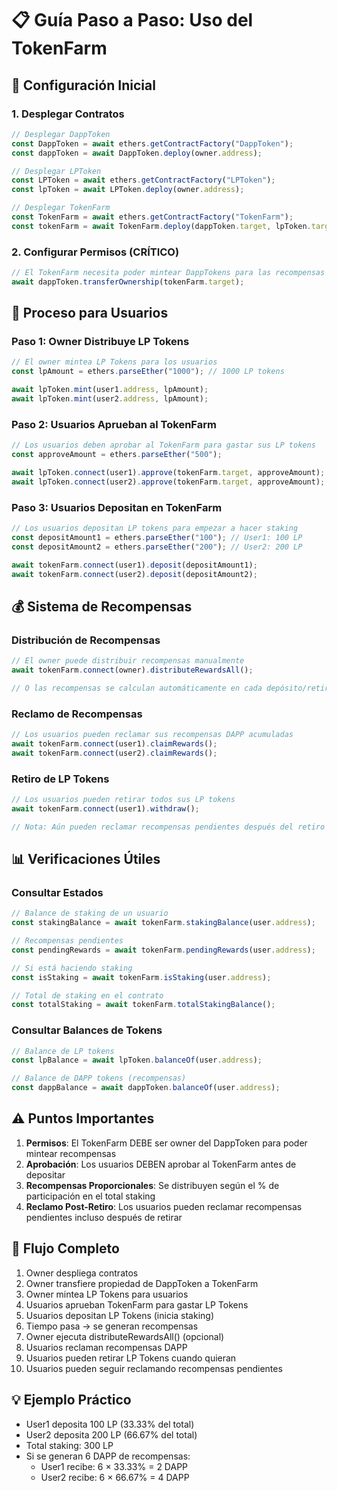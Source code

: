 # 📋 Guía Paso a Paso: Uso del TokenFarm

## 🔧 Configuración Inicial

### 1. Desplegar Contratos

```javascript
// Desplegar DappToken
const DappToken = await ethers.getContractFactory("DappToken");
const dappToken = await DappToken.deploy(owner.address);

// Desplegar LPToken
const LPToken = await ethers.getContractFactory("LPToken");
const lpToken = await LPToken.deploy(owner.address);

// Desplegar TokenFarm
const TokenFarm = await ethers.getContractFactory("TokenFarm");
const tokenFarm = await TokenFarm.deploy(dappToken.target, lpToken.target);
```

### 2. Configurar Permisos (CRÍTICO)

```javascript
// El TokenFarm necesita poder mintear DappTokens para las recompensas
await dappToken.transferOwnership(tokenFarm.target);
```

## 👥 Proceso para Usuarios

### Paso 1: Owner Distribuye LP Tokens

```javascript
// El owner mintea LP Tokens para los usuarios
const lpAmount = ethers.parseEther("1000"); // 1000 LP tokens

await lpToken.mint(user1.address, lpAmount);
await lpToken.mint(user2.address, lpAmount);
```

### Paso 2: Usuarios Aprueban al TokenFarm

```javascript
// Los usuarios deben aprobar al TokenFarm para gastar sus LP tokens
const approveAmount = ethers.parseEther("500");

await lpToken.connect(user1).approve(tokenFarm.target, approveAmount);
await lpToken.connect(user2).approve(tokenFarm.target, approveAmount);
```

### Paso 3: Usuarios Depositan en TokenFarm

```javascript
// Los usuarios depositan LP tokens para empezar a hacer staking
const depositAmount1 = ethers.parseEther("100"); // User1: 100 LP
const depositAmount2 = ethers.parseEther("200"); // User2: 200 LP

await tokenFarm.connect(user1).deposit(depositAmount1);
await tokenFarm.connect(user2).deposit(depositAmount2);
```

## 💰 Sistema de Recompensas

### Distribución de Recompensas

```javascript
// El owner puede distribuir recompensas manualmente
await tokenFarm.connect(owner).distributeRewardsAll();

// O las recompensas se calculan automáticamente en cada depósito/retiro
```

### Reclamo de Recompensas

```javascript
// Los usuarios pueden reclamar sus recompensas DAPP acumuladas
await tokenFarm.connect(user1).claimRewards();
await tokenFarm.connect(user2).claimRewards();
```

### Retiro de LP Tokens

```javascript
// Los usuarios pueden retirar todos sus LP tokens
await tokenFarm.connect(user1).withdraw();

// Nota: Aún pueden reclamar recompensas pendientes después del retiro
```

## 📊 Verificaciones Útiles

### Consultar Estados

```javascript
// Balance de staking de un usuario
const stakingBalance = await tokenFarm.stakingBalance(user.address);

// Recompensas pendientes
const pendingRewards = await tokenFarm.pendingRewards(user.address);

// Si está haciendo staking
const isStaking = await tokenFarm.isStaking(user.address);

// Total de staking en el contrato
const totalStaking = await tokenFarm.totalStakingBalance();
```

### Consultar Balances de Tokens

```javascript
// Balance de LP tokens
const lpBalance = await lpToken.balanceOf(user.address);

// Balance de DAPP tokens (recompensas)
const dappBalance = await dappToken.balanceOf(user.address);
```

## ⚠️ Puntos Importantes

1. **Permisos**: El TokenFarm DEBE ser owner del DappToken para poder mintear recompensas
2. **Aprobación**: Los usuarios DEBEN aprobar al TokenFarm antes de depositar
3. **Recompensas Proporcionales**: Se distribuyen según el % de participación en el total staking
4. **Reclamo Post-Retiro**: Los usuarios pueden reclamar recompensas pendientes incluso después de retirar

## 🔄 Flujo Completo

1. Owner despliega contratos
2. Owner transfiere propiedad de DappToken a TokenFarm
3. Owner mintea LP Tokens para usuarios
4. Usuarios aprueban TokenFarm para gastar LP Tokens
5. Usuarios depositan LP Tokens (inicia staking)
6. Tiempo pasa → se generan recompensas
7. Owner ejecuta distributeRewardsAll() (opcional)
8. Usuarios reclaman recompensas DAPP
9. Usuarios pueden retirar LP Tokens cuando quieran
10. Usuarios pueden seguir reclamando recompensas pendientes

## 💡 Ejemplo Práctico

- User1 deposita 100 LP (33.33% del total)
- User2 deposita 200 LP (66.67% del total)
- Total staking: 300 LP
- Si se generan 6 DAPP de recompensas:
  - User1 recibe: 6 × 33.33% = 2 DAPP
  - User2 recibe: 6 × 66.67% = 4 DAPP
